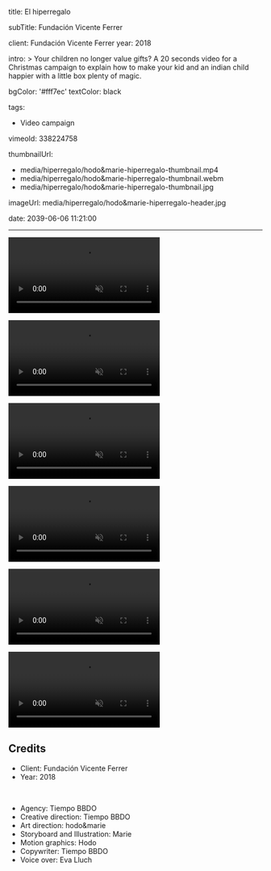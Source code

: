 title: El hiperregalo

subTitle: Fundación Vicente Ferrer

client: Fundación Vicente Ferrer
year: 2018

intro: >
  Your children no longer value gifts? A 20 seconds video for a Christmas campaign to explain how to make your kid and an indian child happier with a little box plenty of magic.

bgColor: '#fff7ec'
textColor: black

tags:
  - Video campaign

vimeoId: 338224758

thumbnailUrl:
  - media/hiperregalo/hodo&marie-hiperregalo-thumbnail.mp4
  - media/hiperregalo/hodo&marie-hiperregalo-thumbnail.webm
  - media/hiperregalo/hodo&marie-hiperregalo-thumbnail.jpg

imageUrl: media/hiperregalo/hodo&marie-hiperregalo-header.jpg

date: 2039-06-06 11:21:00



---

<!-- This is a 2x VIDEO gallery -->
<!-- Always add a linebreak between images -->
<!-- It needs two images between paragraph tags -->
<div class="gallery gallery-2">

<p>
	<video playsinline="playsinline" muted loop autoplay>
			<source src="/media/hiperregalo/hodo&marie-hiperregalo-01.mp4" type="video/mp4">
			<source src="/media/hiperregalo/hodo&marie-hiperregalo-01.webm" type="video/webm">
	</video>
</p>

<p>
	<video playsinline="playsinline" muted loop autoplay>
			<source src="/media/hiperregalo/hodo&marie-hiperregalo-02.mp4" type="video/mp4">
			<source src="/media/hiperregalo/hodo&marie-hiperregalo-02.webm" type="video/webm">
	</video>
</p>


</div>



<!-- This is a 2x VIDEO gallery -->
<!-- Always add a linebreak between images -->
<!-- It needs two images between paragraph tags -->
<div class="gallery gallery-2">

<p>
	<video playsinline="playsinline" muted loop autoplay>
			<source src="/media/hiperregalo/hodo&marie-hiperregalo-03.mp4" type="video/mp4">
			<source src="/media/hiperregalo/hodo&marie-hiperregalo-03.webm" type="video/webm">
	</video>
</p>

<p>
	<video playsinline="playsinline" muted loop autoplay>
			<source src="/media/hiperregalo/hodo&marie-hiperregalo-04.mp4" type="video/mp4">
			<source src="/media/hiperregalo/hodo&marie-hiperregalo-04.webm" type="video/webm">
	</video>
</p>


</div>



<!-- This is a 2x VIDEO gallery -->
<!-- Always add a linebreak between images -->
<!-- It needs two images between paragraph tags -->
<div class="gallery gallery-2">

<p>
	<video playsinline="playsinline" muted loop autoplay>
			<source src="/media/hiperregalo/hodo&marie-hiperregalo-05.mp4" type="video/mp4">
			<source src="/media/hiperregalo/hodo&marie-hiperregalo-05.webm" type="video/webm">
	</video>
</p>

<p>
	<video playsinline="playsinline" muted loop autoplay>
			<source src="/media/hiperregalo/hodo&marie-hiperregalo-06.mp4" type="video/mp4">
			<source src="/media/hiperregalo/hodo&marie-hiperregalo-06.webm" type="video/webm">
	</video>
</p>


</div>



<!-- Sample credits secion -->
## Credits

* Client: Fundación Vicente Ferrer
* Year: 2018  
  
<br>

* Agency: Tiempo BBDO
* Creative direction: Tiempo BBDO
* Art direction: hodo&marie
* Storyboard and Illustration: Marie
* Motion graphics: Hodo
* Copywriter: Tiempo BBDO
* Voice over: Eva Lluch